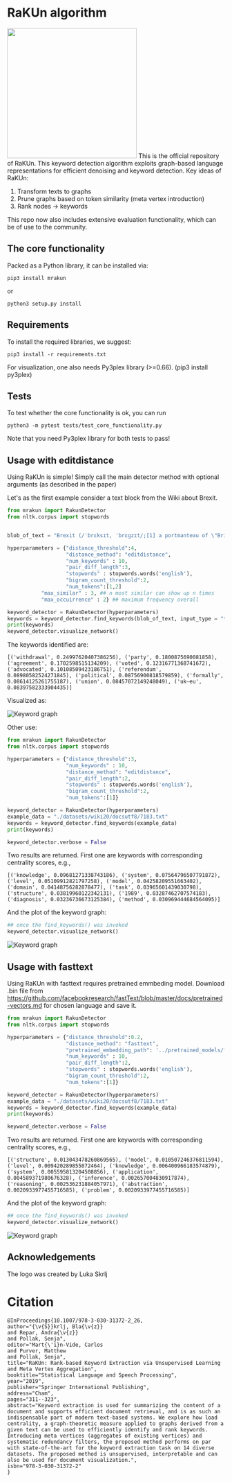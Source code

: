 # RaKUn algorithm

<img src="example_images/rakun.png" width="300" height="300">
This is the official repository of RaKUn. This keyword detection algorithm exploits graph-based language representations for efficient denoising and keyword detection.
Key ideas of RaKUn:

1. Transform texts to graphs
2. Prune graphs based on token similarity (meta vertex introduction)
3. Rank nodes -> keywords

This repo now also includes extensive evaluation functionality, which can be of use to the community.


## The core functionality
Packed as a Python library, it can be installed via:

```
pip3 install mrakun
```

or

```
python3 setup.py install
```

## Requirements
To install the required libraries, we suggest:
```
pip3 install -r requirements.txt
```
For visualization, one also needs Py3plex library (>=0.66). (pip3 install py3plex)

## Tests
To test whether the core functionality is ok, you can run
```
python3 -m pytest tests/test_core_functionality.py
```

Note that you need Py3plex library for both tests to pass!

## Usage with editdistance
Using RaKUn is simple! Simply call the main detector method with optional arguments (as described in the paper)

Let's as the first example consider a text block from the Wiki about Brexit.

```python
from mrakun import RakunDetector
from nltk.corpus import stopwords


blob_of_text = "Brexit (/ˈbrɛksɪt, ˈbrɛɡzɪt/;[1] a portmanteau of \"British\" and \"exit\") is the scheduled withdrawal of the United Kingdom (UK) from the European Union (EU). Following a June 2016 referendum, in which 51.9% voted to leave, the UK government formally announced the country's withdrawal in March 2017, starting a two-year process that was due to conclude with the UK withdrawing on 29 March 2019. As the UK parliament thrice voted against the negotiated withdrawal agreement, that deadline has been extended twice, and is currently 31 October 2019.[2][3] An Act of Parliament requires the government to seek a third extension if no agreement is reached before 19 October. Withdrawal is advocated by Eurosceptics and opposed by pro-Europeanists, both of whom span the political spectrum. The UK joined the European Communities (EC) in 1973, with continued membership endorsed in a 1975 referendum. In the 1970s and 1980s, withdrawal from the EC was advocated mainly by the political left, e.g. in the Labour Party's 1983 election manifesto. From the 1990s, the eurosceptic wing of the Conservative Party grew, and led a rebellion over ratification of the 1992 Maastricht Treaty that established the EU. In parallel with the UK Independence Party (UKIP), and the cross-party People's Pledge campaign, it pressured Conservative Prime Minister David Cameron to hold a referendum on continued EU membership. Cameron, who had campaigned to remain, resigned after the result and was succeeded by Theresa May. On 29 March 2017, the UK government invoked Article 50 of the Treaty on European Union, formally starting the withdrawal. May called a snap general election in June 2017, which resulted in a Conservative minority government supported by the Democratic Unionist Party. UK–EU withdrawal negotiations began later that month. The UK negotiated to leave the EU customs union and single market. This resulted in the November 2018 withdrawal agreement, but the UK parliament voted against ratifying it three times. The Labour Party wanted any agreement to maintain a customs union, while many Conservatives opposed the agreement's financial settlement on the UK's share of EU financial obligations, as well as the Irish backstop designed to prevent border controls in Ireland. The Liberal Democrats, Scottish National Party and others seek to reverse Brexit through a second referendum. The EU has declined a re-negotiation that omits the backstop. In March 2019, the UK parliament voted for May to ask the EU to delay Brexit until October. Having failed to pass her agreement, May resigned as Prime Minister in July and was succeeded by Boris Johnson. He sought to replace parts of the agreement and vowed to leave the EU by the new deadline, with or without an agreement."

hyperparameters = {"distance_threshold":4,
                   "distance_method": "editdistance",
                   "num_keywords" : 10,
                   "pair_diff_length":3,
                   "stopwords" : stopwords.words('english'),
                   "bigram_count_threshold":2,
                   "num_tokens":[1,2]
		   "max_similar" : 3, ## n most similar can show up n times
		   "max_occuirrence" : 2} ## maximum frequency overall

keyword_detector = RakunDetector(hyperparameters)
keywords = keyword_detector.find_keywords(blob_of_text, input_type = "text")
print(keywords)
keyword_detector.visualize_network()

```
The keywords identified are:

```
[('withdrawal', 0.24997620407386256), ('party', 0.1800875690081858), ('agreement', 0.1702598515134209), ('voted', 0.12316771368741672), ('advocated', 0.10108509423186751), ('referendum', 0.08980582524271845), ('political', 0.08756900818579859), ('formally', 0.08614125261755187), ('union', 0.08457072149248049), ('uk–eu', 0.08397582333904435)]
```

Visualized as:

![Keyword graph](example_images/brexit.png)

Other use:
```python
from mrakun import RakunDetector
from nltk.corpus import stopwords

hyperparameters = {"distance_threshold":3,
                   "num_keywords" : 10,
                   "distance_method": "editdistance",
                   "pair_diff_length":2,
                   "stopwords" : stopwords.words('english'),
                   "bigram_count_threshold":2,
                   "num_tokens":[1]}

keyword_detector = RakunDetector(hyperparameters)
example_data = "./datasets/wiki20/docsutf8/7183.txt"
keywords = keyword_detector.find_keywords(example_data)
print(keywords)

keyword_detector.verbose = False

```
Two results are returned. First one are keywords with corresponding centrality scores, e.g.,

```
[('knowledge', 0.09681271338743186), ('system', 0.07564796507791872), ('level', 0.05109912821797258), ('model', 0.04258209551663402), ('domain', 0.04148756282878477), ('task', 0.03965601439030798), ('structure', 0.03819960122342131), ('1989', 0.03287462707574183), ('diagnosis', 0.03236736673125384), ('method', 0.030969444684564095)]
```

And the plot of the keyword graph:

```python
## once the find_keywords() was invoked
keyword_detector.visualize_network()
```

![Keyword graph](example_images/keywords.png)

## Usage with fasttext
Using RaKUn with fasttext requires pretrained emmbeding model. Download .bin file from https://github.com/facebookresearch/fastText/blob/master/docs/pretrained-vectors.md for chosen language and save it.

```python
from mrakun import RakunDetector
from nltk.corpus import stopwords

hyperparameters = {"distance_threshold":0.2,
                   "distance_method": "fasttext",
                   "pretrained_embedding_path": '../pretrained_models/fasttext/wiki.en.bin', #change path accordingly
                   "num_keywords" : 10,
                   "pair_diff_length":2,
                   "stopwords" : stopwords.words('english'),
                   "bigram_count_threshold":2,
                   "num_tokens":[1]}

keyword_detector = RakunDetector(hyperparameters)
example_data = "./datasets/wiki20/docsutf8/7183.txt"
keywords = keyword_detector.find_keywords(example_data)
print(keywords)

keyword_detector.verbose = False
```
Two results are returned. First one are keywords with corresponding centrality scores, e.g.,

```
[('structure', 0.013043478260869565), ('model', 0.010507246376811594), ('level', 0.009420289855072464), ('knowledge', 0.006400966183574879), ('system', 0.005595813204508856), ('application', 0.004589371980676328), ('inference', 0.002657004830917874), ('reasoning', 0.002536231884057971), ('abstraction', 0.0020933977455716585), ('problem', 0.0020933977455716585)]
```

And the plot of the keyword graph:

```python
## once the find_keywords() was invoked
keyword_detector.visualize_network()
```

![Keyword graph](example_images/keywords2.png)


## Acknowledgements
The logo was created by Luka Skrlj

# Citation
```
@InProceedings{10.1007/978-3-030-31372-2_26,
author="{\v{S}}krlj, Bla{\v{z}}
and Repar, Andra{\v{z}}
and Pollak, Senja",
editor="Mart{\'i}n-Vide, Carlos
and Purver, Matthew
and Pollak, Senja",
title="RaKUn: Rank-based Keyword Extraction via Unsupervised Learning and Meta Vertex Aggregation",
booktitle="Statistical Language and Speech Processing",
year="2019",
publisher="Springer International Publishing",
address="Cham",
pages="311--323",
abstract="Keyword extraction is used for summarizing the content of a document and supports efficient document retrieval, and is as such an indispensable part of modern text-based systems. We explore how load centrality, a graph-theoretic measure applied to graphs derived from a given text can be used to efficiently identify and rank keywords. Introducing meta vertices (aggregates of existing vertices) and systematic redundancy filters, the proposed method performs on par with state-of-the-art for the keyword extraction task on 14 diverse datasets. The proposed method is unsupervised, interpretable and can also be used for document visualization.",
isbn="978-3-030-31372-2"
}

```